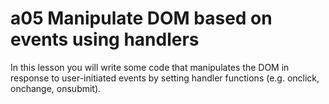 # a05 Manipulate DOM based on events using handlers

In this lesson you will write some code that manipulates the DOM in response to user-initiated events by setting handler functions (e.g. onclick, onchange, onsubmit).
